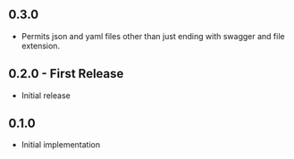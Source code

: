 ## 0.3.0
* Permits json and yaml files other than just ending with swagger and file extension.

## 0.2.0 - First Release
* Initial release

## 0.1.0
* Initial implementation
